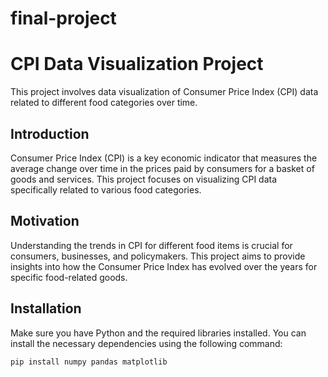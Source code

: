 # final-project
# CPI Data Visualization Project

This project involves data visualization of Consumer Price Index (CPI) data related to different food categories over time.

## Introduction

Consumer Price Index (CPI) is a key economic indicator that measures the average change over time in the prices paid by consumers for a basket of goods and services. This project focuses on visualizing CPI data specifically related to various food categories.

## Motivation

Understanding the trends in CPI for different food items is crucial for consumers, businesses, and policymakers. This project aims to provide insights into how the Consumer Price Index has evolved over the years for specific food-related goods.

## Installation

Make sure you have Python and the required libraries installed. You can install the necessary dependencies using the following command:

```bash
pip install numpy pandas matplotlib
